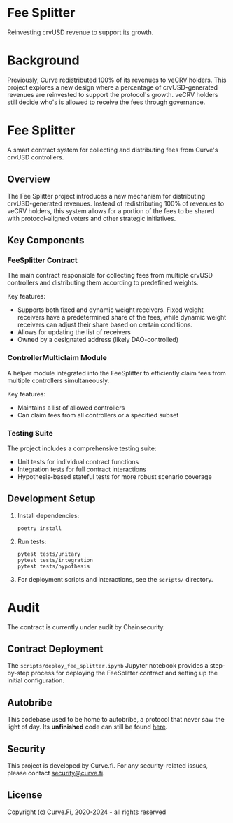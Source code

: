# Fee Splitter

Reinvesting crvUSD revenue to support its growth.

# Background

Previously, Curve redistributed 100% of its revenues to veCRV holders. This project explores a new design where a percentage of crvUSD-generated revenues are reinvested to support the protocol's growth. veCRV holders still decide who's is allowed to receive the fees through governance.

# Fee Splitter

A smart contract system for collecting and distributing fees from Curve's crvUSD controllers.

## Overview

The Fee Splitter project introduces a new mechanism for distributing crvUSD-generated revenues. Instead of redistributing 100% of revenues to veCRV holders, this system allows for a portion of the fees to be shared with protocol-aligned voters and other strategic initiatives.

## Key Components

### FeeSplitter Contract

The main contract responsible for collecting fees from multiple crvUSD controllers and distributing them according to predefined weights.

Key features:
- Supports both fixed and dynamic weight receivers. Fixed weight receivers have a predetermined share of the fees, while dynamic weight receivers can adjust their share based on certain conditions.
- Allows for updating the list of receivers
- Owned by a designated address (likely DAO-controlled)

### ControllerMulticlaim Module

A helper module integrated into the FeeSplitter to efficiently claim fees from multiple controllers simultaneously.

Key features:
- Maintains a list of allowed controllers
- Can claim fees from all controllers or a specified subset

### Testing Suite

The project includes a comprehensive testing suite:

- Unit tests for individual contract functions
- Integration tests for full contract interactions
- Hypothesis-based stateful tests for more robust scenario coverage

## Development Setup

1. Install dependencies:
   ```
   poetry install
   ```

2. Run tests:
   ```
   pytest tests/unitary
   pytest tests/integration
   pytest tests/hypothesis
   ```

3. For deployment scripts and interactions, see the `scripts/` directory.

# Audit

The contract is currently under audit by Chainsecurity.

## Contract Deployment

The `scripts/deploy_fee_splitter.ipynb` Jupyter notebook provides a step-by-step process for deploying the FeeSplitter contract and setting up the initial configuration.

## Autobribe

This codebase used to be home to autobribe, a protocol that never saw the light of day. Its **unfinished** code can still be found [here](https://github.com/username/repository/releases/tag/autobribe).

## Security

This project is developed by Curve.fi. For any security-related issues, please contact security@curve.fi.

## License

Copyright (c) Curve.Fi, 2020-2024 - all rights reserved
